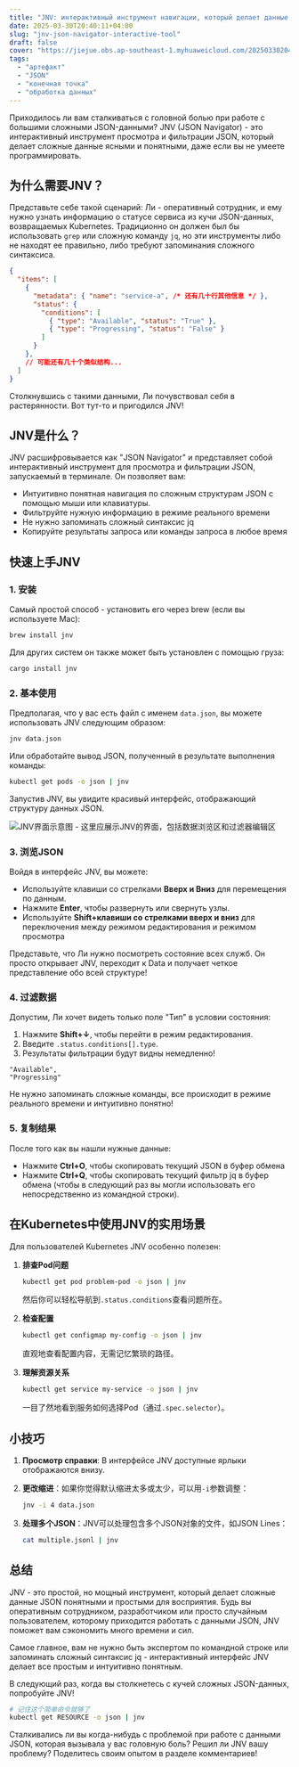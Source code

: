 ```yaml
---
title: "JNV: интерактивный инструмент навигации, который делает данные JSON видимыми с первого взгляда"
date: 2025-03-30T20:40:11+04:00
slug: "jnv-json-navigator-interactive-tool"
draft: false
cover: "https://jiejue.obs.ap-southeast-1.myhuaweicloud.com/20250330204108805.webp"
tags:
  - "артефакт"
  - "JSON"
  - "конечная точка"
  - "обработка данных"
---
```


Приходилось ли вам сталкиваться с головной болью при работе с большими сложными JSON-данными? JNV (JSON Navigator) - это интерактивный инструмент просмотра и фильтрации JSON, который делает сложные данные ясными и понятными, даже если вы не умеете программировать.

<!--more-->

## 为什么需要JNV？

Представьте себе такой сценарий: Ли - оперативный сотрудник, и ему нужно узнать информацию о статусе сервиса из кучи JSON-данных, возвращаемых Kubernetes. Традиционно он должен был бы использовать `grep` или сложную команду `jq`, но эти инструменты либо не находят ее правильно, либо требуют запоминания сложного синтаксиса.

```json
{
  "items": [
    {
      "metadata": { "name": "service-a", /* 还有几十行其他信息 */ },
      "status": {
        "conditions": [
          { "type": "Available", "status": "True" },
          { "type": "Progressing", "status": "False" }
        ]
      }
    },
    // 可能还有几十个类似结构...
  ]
}
```

Столкнувшись с такими данными, Ли почувствовал себя в растерянности. Вот тут-то и пригодился JNV!

## JNV是什么？

JNV расшифровывается как "JSON Navigator" и представляет собой интерактивный инструмент для просмотра и фильтрации JSON, запускаемый в терминале. Он позволяет вам:

- Интуитивно понятная навигация по сложным структурам JSON с помощью мыши или клавиатуры.
- Фильтруйте нужную информацию в режиме реального времени
- Не нужно запоминать сложный синтаксис jq
- Копируйте результаты запроса или команды запроса в любое время

## 快速上手JNV

### 1. 安装

Самый простой способ - установить его через brew (если вы используете Mac):

```bash
brew install jnv
```

Для других систем он также может быть установлен с помощью груза:

```bash
cargo install jnv
```

### 2. 基本使用

Предполагая, что у вас есть файл с именем `data.json`, вы можете использовать JNV следующим образом:

```bash
jnv data.json
```

Или обработайте вывод JSON, полученный в результате выполнения команды:

```bash
kubectl get pods -o json | jnv
```

Запустив JNV, вы увидите красивый интерфейс, отображающий структуру данных JSON.

![JNV界面示意图 - 这里应展示JNV的界面，包括数据浏览区和过滤器编辑区](https://jiejue.obs.ap-southeast-1.myhuaweicloud.com/20250330205304511.webp)

### 3. 浏览JSON

Войдя в интерфейс JNV, вы можете:

- Используйте клавиши со стрелками **Вверх и Вниз** для перемещения по данным.
- Нажмите **Enter**, чтобы развернуть или свернуть узлы.
- Используйте **Shift+клавиши со стрелками вверх и вниз** для переключения между режимом редактирования и режимом просмотра

Представьте, что Ли нужно посмотреть состояние всех служб. Он просто открывает JNV, переходит к Data и получает четкое представление обо всей структуре!

### 4. 过滤数据

Допустим, Ли хочет видеть только поле "Тип" в условии состояния:

1. Нажмите **Shift+↓**, чтобы перейти в режим редактирования.
2. Введите `.status.conditions[].type`.
3. Результаты фильтрации будут видны немедленно!

```
"Available",
"Progressing"
```

Не нужно запоминать сложные команды, все происходит в режиме реального времени и интуитивно понятно!

### 5. 复制结果

После того как вы нашли нужные данные:

- Нажмите **Ctrl+O**, чтобы скопировать текущий JSON в буфер обмена
- Нажмите **Ctrl+Q**, чтобы скопировать текущий фильтр jq в буфер обмена (чтобы в следующий раз вы могли использовать его непосредственно из командной строки).

## 在Kubernetes中使用JNV的实用场景

Для пользователей Kubernetes JNV особенно полезен:

1. **排查Pod问题**
   ```bash
   kubectl get pod problem-pod -o json | jnv
   ```
   然后你可以轻松导航到`.status.conditions`查看问题所在。

2. **检查配置**
   ```bash
   kubectl get configmap my-config -o json | jnv
   ```
   直观地查看配置内容，无需记忆繁琐的路径。

3. **理解资源关系**
   ```bash
   kubectl get service my-service -o json | jnv
   ```
   一目了然地看到服务如何选择Pod（通过`.spec.selector`）。

## 小技巧

1. **Просмотр справки**: В интерфейсе JNV доступные ярлыки отображаются внизу.

2. **更改缩进**：如果你觉得默认缩进太多或太少，可以用`-i`参数调整：
   ```bash
   jnv -i 4 data.json
   ```

3. **处理多个JSON**：JNV可以处理包含多个JSON对象的文件，如JSON Lines：
   ```bash
   cat multiple.jsonl | jnv
   ```

## 总结

JNV - это простой, но мощный инструмент, который делает сложные данные JSON понятными и простыми для восприятия. Будь вы оперативным сотрудником, разработчиком или просто случайным пользователем, которому приходится работать с данными JSON, JNV поможет вам сэкономить много времени и сил.

Самое главное, вам не нужно быть экспертом по командной строке или запоминать сложный синтаксис jq - интерактивный интерфейс JNV делает все простым и интуитивно понятным.

В следующий раз, когда вы столкнетесь с кучей сложных JSON-данных, попробуйте JNV!

```bash
# 记住这个简单命令就够了
kubectl get RESOURCE -o json | jnv
```

Сталкивались ли вы когда-нибудь с проблемой при работе с данными JSON, которая вызывала у вас головную боль? Решил ли JNV вашу проблему? Поделитесь своим опытом в разделе комментариев!